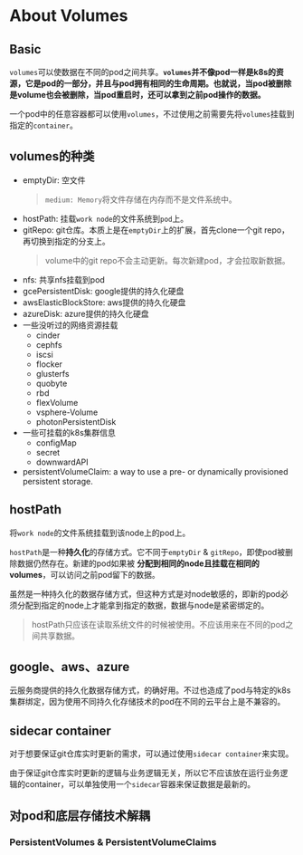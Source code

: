 # About Volumes

## Basic

`volumes`可以使数据在不同的pod之间共享。__`volumes`并不像pod一样是k8s的资源，它是pod的一部分，并且与pod拥有相同的生命周期。也就说，当pod被删除是volume也会被删除，当pod重启时，还可以拿到之前pod操作的数据。__

一个pod中的任意容器都可以使用`volumes`，不过使用之前需要先将`volumes`挂载到指定的`container`。

## volumes的种类

- emptyDir: 空文件
    > `medium: Memory`将文件存储在内存而不是文件系统中。
- hostPath: 挂载`work node`的文件系统到`pod`上。
- gitRepo: git仓库。本质上是在`emptyDir`上的扩展，首先clone一个git repo，再切换到指定的分支上。
    > volume中的git repo不会主动更新。每次新建pod，才会拉取新数据。
- nfs: 共享nfs挂载到pod
- gcePersistentDisk: google提供的持久化硬盘
- awsElasticBlockStore: aws提供的持久化硬盘
- azureDisk: azure提供的持久化硬盘
- 一些没听过的网络资源挂载
    - cinder
    - cephfs
    - iscsi
    - flocker
    - glusterfs
    - quobyte
    - rbd
    - flexVolume
    - vsphere-Volume
    - photonPersistentDisk
- 一些可挂载的k8s集群信息
    - configMap
    - secret
    - downwardAPI
- persistentVolumeClaim: a way to use a pre- or dynamically provisioned persistent storage.


## hostPath

将`work node`的文件系统挂载到该node上的pod上。

`hostPath`是一种**持久化**的存储方式。它不同于`emptyDir` & `gitRepo`，即使pod被删除数据仍然存在。新建的pod如果被 __分配到相同的node且挂载在相同的volumes__，可以访问之前pod留下的数据。

虽然是一种持久化的数据存储方式，但这种方式是对node敏感的，即新的pod必须分配到指定的node上才能拿到指定的数据，数据与node是紧密绑定的。

> hostPath只应该在读取系统文件的时候被使用。不应该用来在不同的pod之间共享数据。

## google、aws、azure
云服务商提供的持久化数据存储方式，的确好用。不过也造成了pod与特定的k8s集群绑定，因为使用不同持久化存储技术的pod在不同的云平台上是不兼容的。

## sidecar container

对于想要保证git仓库实时更新的需求，可以通过使用`sidecar container`来实现。

由于保证git仓库实时更新的逻辑与业务逻辑无关，所以它不应该放在运行业务逻辑的container，可以单独使用一个`sidecar`容器来保证数据是最新的。

## 对pod和底层存储技术解耦

### PersistentVolumes & PersistentVolumeClaims


